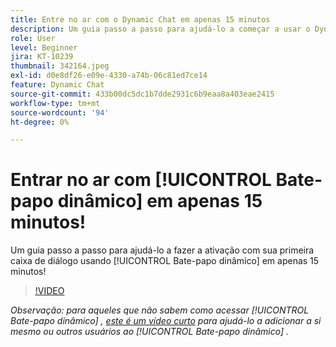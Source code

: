 ```yaml
---
title: Entre no ar com o Dynamic Chat em apenas 15 minutos
description: Um guia passo a passo para ajudá-lo a começar a usar o Dynamic Chat em apenas 15 minutos!
role: User
level: Beginner
jira: KT-10239
thumbnail: 342164.jpeg
exl-id: d0e8df26-e09e-4330-a74b-06c81ed7ce14
feature: Dynamic Chat
source-git-commit: 433b00dc5dc1b7dde2931c6b9eaa8a403eae2415
workflow-type: tm+mt
source-wordcount: '94'
ht-degree: 0%

---
```


# Entrar no ar com [!UICONTROL Bate-papo dinâmico]  em apenas 15 minutos!

Um guia passo a passo para ajudá-lo a fazer a ativação com sua primeira caixa de diálogo usando [!UICONTROL Bate-papo dinâmico]  em apenas 15 minutos!

>[!VIDEO](https://video.tv.adobe.com/v/342164/?quality=12&learn=on)

*Observação: para aqueles que não sabem como acessar [!UICONTROL Bate-papo dinâmico] , [este é um vídeo curto](https://experienceleague.adobe.com/docs/marketo-learn/tutorials/dynamic-chat/user-management.html?lang=en) para ajudá-lo a adicionar a si mesmo ou outros usuários ao [!UICONTROL Bate-papo dinâmico] .*
